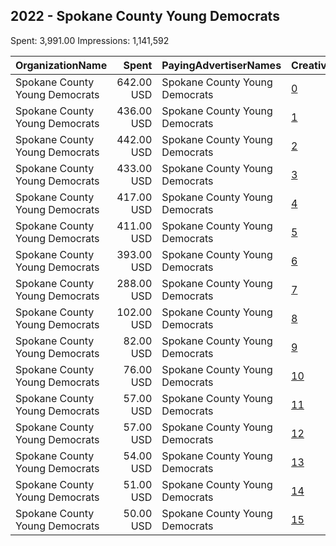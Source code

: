 ## 2022 - Spokane County Young Democrats 
Spent: 3,991.00
Impressions: 1,141,592

|OrganizationName|Spent|PayingAdvertiserNames|CreativeUrls|Impressions|Genders|AgeBrackets|CountryCodes|BillingAddresses|CandidateBallotInformation|
|:---|---:|:---|:---|---:|:---|:---|:---|:---|:---|
|Spokane County Young Democrats|642.00 USD|Spokane County Young Democrats|[0](https://www.snap.com/political-ads/asset/444bdef5f2dfb425276603628980c1a96d767317e31d6c0318025c7df958b175?mediaType=mp4)|183,283||18+|united states|US|Supporting youth turnout in Spokane County|
|Spokane County Young Democrats|436.00 USD|Spokane County Young Democrats|[1](https://www.snap.com/political-ads/asset/bf054c222602fff01a0b1e5150e0038b7dd529b7b403dfbbd53d5630dde91086?mediaType=mp4)|127,381||18+|united states|US|Supporting youth turnout in Spokane County|
|Spokane County Young Democrats|442.00 USD|Spokane County Young Democrats|[2](https://www.snap.com/political-ads/asset/23b03c7671c60ff50b58688d11129d7ce5718fc4fddc454a634f4ac58fcc4e8c?mediaType=mp4)|126,951||18+|united states|US|Supporting youth turnout in Spokane County|
|Spokane County Young Democrats|433.00 USD|Spokane County Young Democrats|[3](https://www.snap.com/political-ads/asset/121ce1fe96e1940129692b1cf716374861d25319dc3df61a4eaf5de91e5eff49?mediaType=mp4)|122,018||18+|united states|US|Supporting youth turnout in Spokane County|
|Spokane County Young Democrats|417.00 USD|Spokane County Young Democrats|[4](https://www.snap.com/political-ads/asset/f195ab896e06ca2baf449b7e996655f1f5ac905176bfc36af149ea52745857fc?mediaType=mp4)|119,653||18+|united states|US|Supporting youth turnout in Spokane County|
|Spokane County Young Democrats|411.00 USD|Spokane County Young Democrats|[5](https://www.snap.com/political-ads/asset/9669d45903ca6d357f41cf0b8df20fabbc1e4317bec3f21da592e2540c70aa57?mediaType=mp4)|117,870||18+|united states|US|Supporting youth turnout in Spokane County|
|Spokane County Young Democrats|393.00 USD|Spokane County Young Democrats|[6](https://www.snap.com/political-ads/asset/16f13cb36df03cbbc85a390d4c27a74650cb61bccc6fc1a264c313d64ed6359d?mediaType=mp4)|113,485||18+|united states|US|Supporting youth turnout in Spokane County|
|Spokane County Young Democrats|288.00 USD|Spokane County Young Democrats|[7](https://www.snap.com/political-ads/asset/bf6d22fa80a61b3cd0677e1e29b45480be071d78987a358f36b7ca201e850d8a?mediaType=mp4)|79,549||18+|united states|US|Supporting youth turnout in Spokane County|
|Spokane County Young Democrats|102.00 USD|Spokane County Young Democrats|[8](https://www.snap.com/political-ads/asset/16f13cb36df03cbbc85a390d4c27a74650cb61bccc6fc1a264c313d64ed6359d?mediaType=mp4)|29,348||18+|united states|US|Supporting youth turnout in Spokane County|
|Spokane County Young Democrats|82.00 USD|Spokane County Young Democrats|[9](https://www.snap.com/political-ads/asset/444bdef5f2dfb425276603628980c1a96d767317e31d6c0318025c7df958b175?mediaType=mp4)|23,776||18+|united states|US|Supporting youth turnout in Spokane County|
|Spokane County Young Democrats|76.00 USD|Spokane County Young Democrats|[10](https://www.snap.com/political-ads/asset/f195ab896e06ca2baf449b7e996655f1f5ac905176bfc36af149ea52745857fc?mediaType=mp4)|22,393||18+|united states|US|Supporting youth turnout in Spokane County|
|Spokane County Young Democrats|57.00 USD|Spokane County Young Democrats|[11](https://www.snap.com/political-ads/asset/9669d45903ca6d357f41cf0b8df20fabbc1e4317bec3f21da592e2540c70aa57?mediaType=mp4)|16,855||18+|united states|US|Supporting youth turnout in Spokane County|
|Spokane County Young Democrats|57.00 USD|Spokane County Young Democrats|[12](https://www.snap.com/political-ads/asset/94977de3afbe4cfd36a2263e054031bdf7046a258c4e924f652d82a9c113dd91?mediaType=mp4)|16,152||18+|united states|US|Supporting youth turnout in Spokane County|
|Spokane County Young Democrats|54.00 USD|Spokane County Young Democrats|[13](https://www.snap.com/political-ads/asset/121ce1fe96e1940129692b1cf716374861d25319dc3df61a4eaf5de91e5eff49?mediaType=mp4)|15,066||18+|united states|US|Supporting youth turnout in Spokane County|
|Spokane County Young Democrats|51.00 USD|Spokane County Young Democrats|[14](https://www.snap.com/political-ads/asset/23b03c7671c60ff50b58688d11129d7ce5718fc4fddc454a634f4ac58fcc4e8c?mediaType=mp4)|14,911||18+|united states|US|Supporting youth turnout in Spokane County|
|Spokane County Young Democrats|50.00 USD|Spokane County Young Democrats|[15](https://www.snap.com/political-ads/asset/134ab834c4d424b0b75ee3d27b892e55f678c238799361b518df1c4ff1358083?mediaType=mp4)|12,901||18+|united states|US|Supporting youth turnout in Spokane County|
